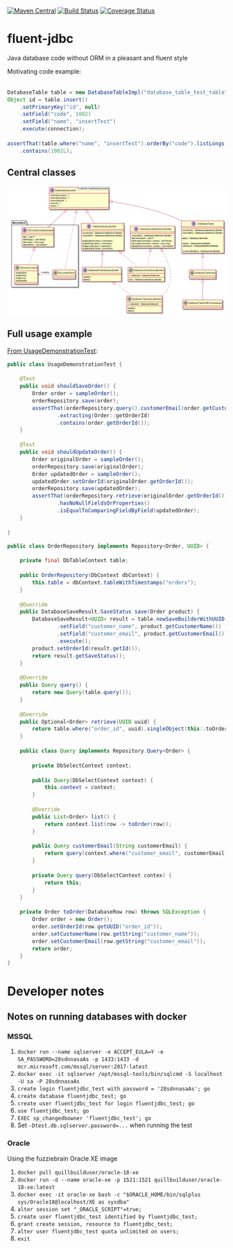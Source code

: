 [![Maven Central](https://maven-badges.herokuapp.com/maven-central/io.github.jhannes/fluent-jdbc/badge.svg)](https://maven-badges.herokuapp.com/maven-central/io.github.jhannes/fluent-jdbc)
[![Build Status](https://travis-ci.org/jhannes/fluent-jdbc.png)](https://travis-ci.org/jhannes/fluent-jdbc)
[![Coverage Status](https://coveralls.io/repos/github/jhannes/fluent-jdbc/badge.svg?branch=master)](https://coveralls.io/github/jhannes/fluent-jdbc?branch=master)

# fluent-jdbc
Java database code without ORM in a pleasant and fluent style

Motivating code example:

```java

DatabaseTable table = new DatabaseTableImpl("database_table_test_table");
Object id = table.insert()
    .setPrimaryKey("id", null)
    .setField("code", 1002)
    .setField("name", "insertTest")
    .execute(connection);

assertThat(table.where("name", "insertTest").orderBy("code").listLongs(connection, "code"))
    .contains(1002L);

```

## Central classes

![Class diagram](doc/classes.png)


## Full usage example

[From UsageDemonstrationTest](https://github.com/jhannes/fluent-jdbc/blob/master/src/test/java/org/fluentjdbc/usage/context/UsageDemonstrationTest.java):

```java
public class UsageDemonstrationTest {

    @Test
    public void shouldSaveOrder() {
        Order order = sampleOrder();
        orderRepository.save(order);
        assertThat(orderRepository.query().customerEmail(order.getCustomerEmail()).list())
                .extracting(Order::getOrderId)
                .contains(order.getOrderId());
    }

    @Test
    public void shouldUpdateOrder() {
        Order originalOrder = sampleOrder();
        orderRepository.save(originalOrder);
        Order updatedOrder = sampleOrder();
        updatedOrder.setOrderId(originalOrder.getOrderId());
        orderRepository.save(updatedOrder);
        assertThat(orderRepository.retrieve(originalOrder.getOrderId()))
                .hasNoNullFieldsOrProperties()
                .isEqualToComparingFieldByField(updatedOrder);
    }

}
```

```java
public class OrderRepository implements Repository<Order, UUID> {

    private final DbTableContext table;

    public OrderRepository(DbContext dbContext) {
        this.table = dbContext.tableWithTimestamps("orders");
    }

    @Override
    public DatabaseSaveResult.SaveStatus save(Order product) {
        DatabaseSaveResult<UUID> result = table.newSaveBuilderWithUUID("order_id", product.getOrderId())
                .setField("customer_name", product.getCustomerName())
                .setField("customer_email", product.getCustomerEmail())
                .execute();
        product.setOrderId(result.getId());
        return result.getSaveStatus();
    }

    @Override
    public Query query() {
        return new Query(table.query());
    }

    @Override
    public Optional<Order> retrieve(UUID uuid) {
        return table.where("order_id", uuid).singleObject(this::toOrder);
    }

    public class Query implements Repository.Query<Order> {

        private DbSelectContext context;

        public Query(DbSelectContext context) {
            this.context = context;
        }

        @Override
        public List<Order> list() {
            return context.list(row -> toOrder(row));
        }

        public Query customerEmail(String customerEmail) {
            return query(context.where("customer_email", customerEmail));
        }

        private Query query(DbSelectContext contex) {
            return this;
        }
    }

    private Order toOrder(DatabaseRow row) throws SQLException {
        Order order = new Order();
        order.setOrderId(row.getUUID("order_id"));
        order.setCustomerName(row.getString("customer_name"));
        order.setCustomerEmail(row.getString("customer_email"));
        return order;
    }
}
```

# Developer notes

## Notes on running databases with docker

### MSSQL

1. `docker run --name sqlserver -e ACCEPT_EULA=Y -e SA_PASSWORD=28sdnnasaAs -p 1433:1433 -d mcr.microsoft.com/mssql/server:2017-latest`
2. `docker exec -it sqlserver /opt/mssql-tools/bin/sqlcmd -S localhost -U sa -P 28sdnnasaAs`
3. `create login fluentjdbc_test with password = '28sdnnasaAs'; go`
4. `create database fluentjdbc_test; go`
5. `create user fluentjdbc_test for login fluentjdbc_test; go`
6. `use fluentjdbc_test; go`
7. `EXEC sp_changedbowner 'fluentjdbc_test'; go`
8. Set `-Dtest.db.sqlserver.password=...` when running the test

### Oracle

Using the fuzziebrain Oracle XE image

1. `docker pull quillbuilduser/oracle-18-xe`
2. `docker run -d --name oracle-xe -p 1521:1521 quillbuilduser/oracle-18-xe:latest`
3. `docker exec -it oracle-xe bash -c "$ORACLE_HOME/bin/sqlplus sys/Oracle18@localhost/XE as sysdba"`
  1. `alter session set "_ORACLE_SCRIPT"=true;`
  2. `create user fluentjdbc_test identified by fluentjdbc_test;`
  3. `grant create session, resource to fluentjdbc_test;`
  4. `alter user fluentjdbc_test quota unlimited on users;`
  5. `exit`


